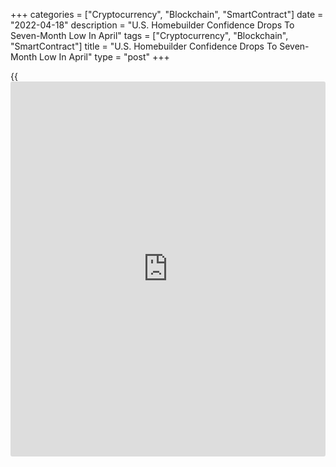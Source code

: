 +++
categories = ["Cryptocurrency", "Blockchain", "SmartContract"]
date = "2022-04-18"
description = "U.S. Homebuilder Confidence Drops To Seven-Month Low In April"
tags = ["Cryptocurrency", "Blockchain", "SmartContract"]
title = "U.S. Homebuilder Confidence Drops To Seven-Month Low In April"
type = "post"
+++

{{<iframe id="large-banner" src="https://www.bounty.group/#slide=21.0" width="100%" height="600" scrolling="no" style="border: 0px solid rgb(216, 221, 230); border-radius: 3px;">}}

Reflecting rapidly rising interest rates combined with ongoing home
price increases and higher construction costs, the National Association
of Home Builders released a report on Monday showing a continued
deterioration in U.S. homebuilder confidence in the month of April.

The report showed the NAHB/Wells Fargo Housing Market Index fell to 77
in April from 79 in March, with the decrease matching economist
estimates.

The housing market index declined for the fourth consecutive month,
sliding to its lowest level since hitting 76 last September.

"Despite low existing inventory, builders report sales traffic and
current sales conditions have declined to their lowest points since last
summer as a sharp jump in mortgage rates and persistent supply chain
disruptions continue to unsettle the housing market," said NAHB Chairman
Jerry Konter.

He added, "Policymakers must take proactive steps to fix supply chain
issues that will reduce the cost of development, stem the rise in home
prices and allow builders to increase production."

The continued decrease by the housing market index came as the component
charting traffic of prospective buyers tumbled to 60 in April from 66 in
March.

The index gauging current sales conditions also fell to 85 in April from
87 in March, while the gauge measuring sales expectations in the next
six months rose to 73 from 70.

On Tuesday, the Commerce Department is scheduled to release its report
on new residential construction in the month of March.

Housing starts are expected to slump by 1.8 percent to an annual rate of
1.738 million in March after spiking by 6.8 percent to a rate of 1.769
million in February.

Building permits, an indicator of future housing demand, are also
expected to tumble by 2.1 percent to a rate of 1.820 million in March
after falling by 1.9 percent to a rate of 1.859 million in February.

For comments and feedback [contact](https://www.playgroundfx.com/contact/): editorial@rtt[news](https://www.letsplayfx.com/blog/forex-news-website/).com

[Economic News][1]

 **What parts of the world are seeing the best (and worst) economic
performances lately? Click[here][2] to check out our [Econ Scorecard][2]
and find out! See up-to-the-moment [ranking](https://www.playgroundfx.com/blog/crypto-exchange-ranking/)s for the best and worst
performers in [GDP][3], [unemployment rate][4], [inflation][5] and much
more.**

   1. www.rtt[news](https://www.letsplayfx.com/blog/forex-news-website/).com/Content/EconomicNews.aspx
   2. www.rtt[news](https://www.letsplayfx.com/blog/forex-news-website/).com/economic-scorecard/world-rank/unemployment-rate/highest-performance.aspx
   3. www.rtt[news](https://www.letsplayfx.com/blog/forex-news-website/).com/economic-scorecard/world-rank/GDP/highest-performance.aspx
   4. www.rtt[news](https://www.letsplayfx.com/blog/forex-news-website/).com/economic-scorecard/world-rank/unemployment-rate/lowest-performance.aspx
   5. www.rtt[news](https://www.letsplayfx.com/blog/forex-news-website/).com/economic-scorecard/world-rank/CPI/highest-performance.aspx